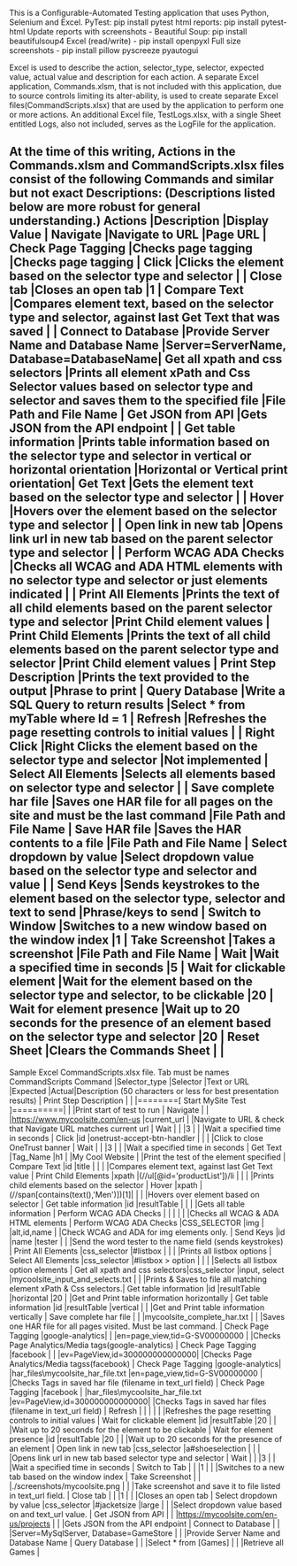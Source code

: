 This is a Configurable-Automated Testing application that uses Python, Selenium and Excel. 
    PyTest: pip install pytest
    html reports: pip install pytest-html
    Update reports with screenshots - Beautiful Soup: pip install beautifulsoup4
    Excel (read/write) - pip install openpyxl
    Full size screenshots - pip install pillow pyscreeze pyautogui
   
Excel is used to describe the action, selector_type, selector, expected value, actual value and description for each action.
A separate Excel application, Commands.xlsm, that is not included with this application, due to source controls limiting its alter-ability, is used to create separate Excel files(CommandScripts.xlsx) 
that are used by the application to perform one or more actions.
An additional Excel file, TestLogs.xlsx, with a single Sheet entitled Logs, also not included, serves as the LogFile for the application.

At the time of this writing, Actions in the Commands.xlsm and CommandScripts.xlsx files consist of the following Commands and similar but not exact Descriptions:  (Descriptions listed below are more robust for general understanding.)
Actions                                 |Description                                                                                                                |Display Value                           |
Navigate                                |Navigate to URL                                                                                                            |Page URL                                |
Check Page Tagging                      |Checks page tagging                                                                                                        |Checks page tagging                     |
Click                                   |Clicks the element based on the selector type and selector                                                                 |                                        |
Close tab                               |Closes an open tab                                                                                                         |1                                       |
Compare Text                            |Compares element text, based on the selector type and selector, against last Get Text that was saved                       |                                        |
Connect to Database                     |Provide Server Name and Database Name                                                                                      |Server=ServerName, Database=DatabaseName|
Get all xpath and css selectors         |Prints all element xPath and Css Selector values based on selector type and selector and saves them to the specified file  |File Path and File Name                 |
Get JSON from API                       |Gets JSON from the API endpoint                                                                                            |                                        |
Get table information                   |Prints table information based on the selector type and selector in vertical or horizontal orientation                     |Horizontal or Vertical print orientation|
Get Text                                |Gets the element text based on the selector type and selector                                                              |                                        |
Hover                                   |Hovers over the element based on the selector type and selector                                                            |                                        |
Open link in new tab                    |Opens link url in new tab based on the parent selector type and selector                                                   |                                        |
Perform WCAG ADA Checks                 |Checks all WCAG and ADA HTML elements with no selector type and selector or just elements indicated                        |                                        |
Print All Elements                      |Prints the text of all child elements based on the parent selector type and selector                                       |Print Child element values              |
Print Child Elements                    |Prints the text of all child elements based on the parent selector type and selector                                       |Print Child element values              |
Print Step Description                  |Prints the text provided to the output                                                                                     |Phrase to print                         |
Query Database                          |Write a SQL Query to return results                                                                                        |Select * from myTable where Id = 1      |
Refresh                                 |Refreshes the page resetting controls to initial values                                                                    |                                        |
Right Click                             |Right Clicks the element based on the selector type and selector                                                           |Not implemented                         |
Select All Elements                     |Selects all elements based on selector type and selector                                                                   |                                        |
Save complete har file                  |Saves one HAR file for all pages on the site and must be the last command                                                  |File Path and File Name                 |
Save HAR file                           |Saves the HAR contents to a file                                                                                           |File Path and File Name                 |
Select dropdown by value                |Select dropdown value based on the selector type and selector and value                                                    |                                        |
Send Keys                               |Sends keystrokes to the element based on the selector type, selector and text to send                                       |Phrase/keys to send                     |
Switch to Window                        |Switches to a new window based on the window index                                                                         |1                                       |
Take Screenshot                         |Takes a screenshot                                                                                                         |File Path and File Name                 |
Wait                                    |Wait a specified time in seconds                                                                                           |5                                       |
Wait for clickable element              |Wait for the element based on the selector type and selector, to be clickable                                              |20                                      |
Wait for element presence               |Wait up to 20 seconds for the presence of an element based on the selector type and selector                               |20                                      |
Reset Sheet                             |Clears the Commands Sheet                                                                                                  |                                        |
----------------------------------------------------------------------------------------------------------------
Sample Excel CommandScripts.xlsx file.  Tab must be names CommandScripts
Command                        |Selector_type   |Selector                           |Text or URL                            |Expected                      |Actual|Description (50 characters or less for best presentation results) |
Print Step Description         |                |                                   |========[ Start MySite Test ]==========|                              |      |Print start of test to run                                        |
Navigate                       |                |                                   |https://www.mycoolsite.com/en-us       |current_url                   |      |Navigate to URL & check that Navigate URL matches current url     |
Wait                           |                |                                   |3                                      |                              |      |Wait a specified time in seconds                                  |
Click                          |id              |onetrust-accept-btn-handler        |                                       |                              |      |Click to close OneTrust banner                                    |
Wait                           |                |                                   |3                                      |                              |      |Wait a specified time in seconds                                  |
Get Text                       |Tag_Name        |h1                                 |                                       |My Cool Website               |      |Print the test of the element specified                           |
Compare Text                   |id              |title                              |                                       |                              |      |Compares element text, against last Get Text value                |
Print Child Elements           |xpath           |(//ul[@id='productList'])/li       |                                       |                              |      |Prints child elements based on the selector                       |
Hover                          |xpath           |(//span[contains(text(),'Men')])[1]|                                       |                              |      |Hovers over element based on selector                             |
Get table information          |id              |resultTable                        |                                       |                              |      |Gets all table information                                        |
Perform WCAG ADA Checks        |                |                                   |                                       |                              |      |Checks all WCAG & ADA HTML elements                               |
Perform WCAG ADA Checks        |CSS_SELECTOR    |img                                |                                       |alt,id,name                   |      |Check WCAG and ADA for img elements only.                         |
Send Keys                      |id              |name                               |tester                                 |                              |      |Send the word tester to the name field (sends keystrokes)         |
Print All Elements             |css_selector    |#listbox                           |                                       |                              |      |Prints all listbox options                                        |
Select All Elements            |css_selector    |#listbox > option                  |                                       |                              |      |Selects all listbox option elements                               |
Get all xpath and css selectors|css_selector    |input, select                      |mycoolsite_input_and_selects.txt       |                              |      |Prints & Saves to file all matching element xPath & Css selectors.|
Get table information          |id              |resultTable                        |horizontal                             |20                            |      |Get and Print table information horizontally                      |
Get table information          |id              |resultTable                        |vertical                               |                              |      |Get and Print table information vertically                        |
Save complete har file         |                |                                   |mycoolsite_complete_har.txt            |                              |      |Saves one HAR file for all pages visited. Must be last command.   |
Check Page Tagging             |google-analytics|                                   |                                       |en=page_view,tid=G-SV00000000 |      |Checks Page Analytics/Media tags(google-analytics)                |
Check Page Tagging             |facebook        |                                   |                                       |ev=PageView,id=300000000000000|      |Checks Page Analytics/Media tagss(facebook)                       |
Check Page Tagging             |google-analytics|                                   |har_files\mycoolsite_har_file.txt      |en=page_view,tid=G-SV00000000 |      |Checks Tags in saved har file (filename in text_url field)        |
Check Page Tagging             |facebook        |                                   |har_files\mycoolsite_har_file.txt      |ev=PageView,id=300000000000000|      |Checks Tags in saved har files (filename in text_url field)       |
Refresh                        |                |                                   |                                       |                              |      |Refreshes the page resetting controls to initial values           |
Wait for clickable element     |id              |resultTable                        |20                                     |                              |      |Wait up to 20 seconds for the element to be clickable             |
Wait for element presence      |id              |resultTable                        |20                                     |                              |      |Wait up to 20 seconds for the presence of an element              |
Open link in new tab           |css_selector    |a#shoeselection                    |                                       |                              |      |Opens link url in new tab based selector type and selector        |
Wait                           |                |                                   |3                                      |                              |      |Wait a specified time in seconds                                  |
Switch to Tab                  |                |                                   |1                                      |                              |      |Switches to a new tab based on the window index                   |
Take Screenshot                |                |                                   |./screenshots/mycoolsite.png           |                              |      |Take screenshot and save it to file listed in text_url field.     |
Close tab                      |                |                                   |1                                      |                              |      |Closes an open tab                                                |
Select dropdown by value       |css_selector    |#jacketsize                        |large                                  |                              |      |Select dropdown value based on and text_url value.                |
Get JSON from API              |                |                                   |https://mycoolsite.com/en-us/projects  |                              |      |Gets JSON from the API endpoint                                   |
Connect to Database            |                |                                   |Server=MySqlServer, Database=GameStore |                              |      |Provide Server Name and Database Name                             |
Query Database                 |                |                                   |Select * from [Games]                  |                              |      |Retrieve all Games                                                |


